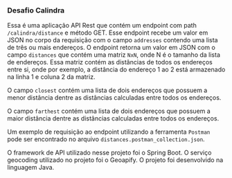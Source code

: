 ### Desafio Calindra

Essa é uma aplicação API Rest que contém um endpoint com path `/calindra/distance` e método GET. 
Esse endpoint recebe um valor em JSON no corpo da requisição com o campo `addresses` contendo uma lista de três ou mais endereços.
O endpoint retorna um valor em JSON com o campo `distances` que contém uma matriz `NxN`, onde N é o tamanho da lista de endereços.
Essa matriz contém as distâncias de todos os endereços entre si, onde por exemplo, a distância do endereço 1 ao 2 está armazenado na linha 1 e coluna 2 da matriz.

O campo `closest` contém uma lista de dois endereços que possuem a menor distância dentre as distâncias calculadas entre todos os endereços.

O campo `farthest` contém uma lista de dois endereços que possuem a maior distância dentre as distâncias calculadas entre todos os endereços.

Um exemplo de requisição ao endpoint utilizando a ferramenta `Postman` pode ser encontrado no arquivo `distances.postman_collection.json`.

O framework de API utilizado nesse projeto foi o Spring Boot. O serviço geocoding utilizado no projeto foi o Geoapify. O projeto foi desenvolvido na linguagem Java.
